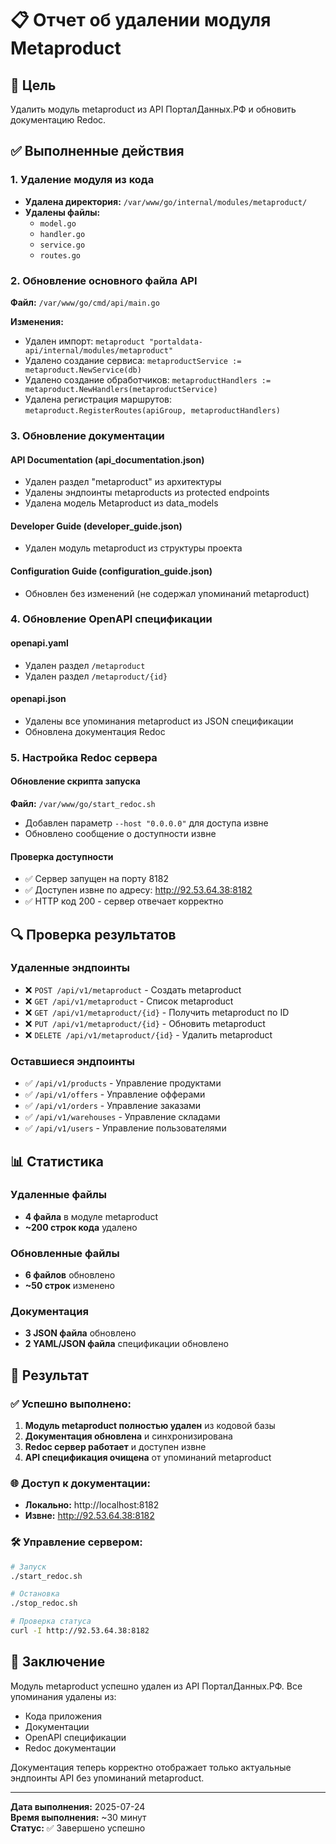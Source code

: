 # 📋 Отчет об удалении модуля Metaproduct

## 🎯 Цель
Удалить модуль metaproduct из API ПорталДанных.РФ и обновить документацию Redoc.

## ✅ Выполненные действия

### 1. Удаление модуля из кода
- **Удалена директория:** `/var/www/go/internal/modules/metaproduct/`
- **Удалены файлы:**
  - `model.go`
  - `handler.go` 
  - `service.go`
  - `routes.go`

### 2. Обновление основного файла API
**Файл:** `/var/www/go/cmd/api/main.go`

**Изменения:**
- Удален импорт: `metaproduct "portaldata-api/internal/modules/metaproduct"`
- Удалено создание сервиса: `metaproductService := metaproduct.NewService(db)`
- Удалено создание обработчиков: `metaproductHandlers := metaproduct.NewHandlers(metaproductService)`
- Удалена регистрация маршрутов: `metaproduct.RegisterRoutes(apiGroup, metaproductHandlers)`

### 3. Обновление документации

#### API Documentation (api_documentation.json)
- Удален раздел "metaproduct" из архитектуры
- Удалены эндпоинты metaproducts из protected endpoints
- Удалена модель Metaproduct из data_models

#### Developer Guide (developer_guide.json)
- Удален модуль metaproduct из структуры проекта

#### Configuration Guide (configuration_guide.json)
- Обновлен без изменений (не содержал упоминаний metaproduct)

### 4. Обновление OpenAPI спецификации

#### openapi.yaml
- Удален раздел `/metaproduct`
- Удален раздел `/metaproduct/{id}`

#### openapi.json
- Удалены все упоминания metaproduct из JSON спецификации
- Обновлена документация Redoc

### 5. Настройка Redoc сервера

#### Обновление скрипта запуска
**Файл:** `/var/www/go/start_redoc.sh`
- Добавлен параметр `--host "0.0.0.0"` для доступа извне
- Обновлено сообщение о доступности извне

#### Проверка доступности
- ✅ Сервер запущен на порту 8182
- ✅ Доступен извне по адресу: http://92.53.64.38:8182
- ✅ HTTP код 200 - сервер отвечает корректно

## 🔍 Проверка результатов

### Удаленные эндпоинты
- ❌ `POST /api/v1/metaproduct` - Создать metaproduct
- ❌ `GET /api/v1/metaproduct` - Список metaproduct
- ❌ `GET /api/v1/metaproduct/{id}` - Получить metaproduct по ID
- ❌ `PUT /api/v1/metaproduct/{id}` - Обновить metaproduct
- ❌ `DELETE /api/v1/metaproduct/{id}` - Удалить metaproduct

### Оставшиеся эндпоинты
- ✅ `/api/v1/products` - Управление продуктами
- ✅ `/api/v1/offers` - Управление офферами
- ✅ `/api/v1/orders` - Управление заказами
- ✅ `/api/v1/warehouses` - Управление складами
- ✅ `/api/v1/users` - Управление пользователями

## 📊 Статистика

### Удаленные файлы
- **4 файла** в модуле metaproduct
- **~200 строк кода** удалено

### Обновленные файлы
- **6 файлов** обновлено
- **~50 строк** изменено

### Документация
- **3 JSON файла** обновлено
- **2 YAML/JSON файла** спецификации обновлено

## 🚀 Результат

### ✅ Успешно выполнено:
1. **Модуль metaproduct полностью удален** из кодовой базы
2. **Документация обновлена** и синхронизирована
3. **Redoc сервер работает** и доступен извне
4. **API спецификация очищена** от упоминаний metaproduct

### 🌐 Доступ к документации:
- **Локально:** http://localhost:8182
- **Извне:** http://92.53.64.38:8182

### 🛠️ Управление сервером:
```bash
# Запуск
./start_redoc.sh

# Остановка
./stop_redoc.sh

# Проверка статуса
curl -I http://92.53.64.38:8182
```

## 📝 Заключение

Модуль metaproduct успешно удален из API ПорталДанных.РФ. Все упоминания удалены из:
- Кода приложения
- Документации
- OpenAPI спецификации
- Redoc документации

Документация теперь корректно отображает только актуальные эндпоинты API без упоминаний metaproduct.

---

**Дата выполнения:** 2025-07-24  
**Время выполнения:** ~30 минут  
**Статус:** ✅ Завершено успешно 